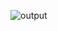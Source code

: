 ![output](https://user-images.githubusercontent.com/115522470/195344201-dbc29257-94be-4d3e-9718-99f6f0228cd7.PNG)
